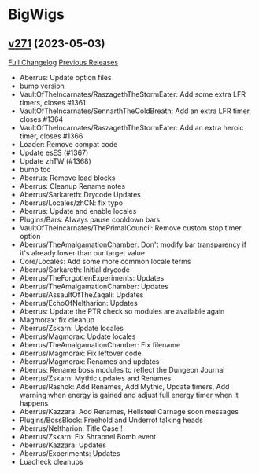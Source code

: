 # BigWigs

## [v271](https://github.com/BigWigsMods/BigWigs/tree/v271) (2023-05-03)
[Full Changelog](https://github.com/BigWigsMods/BigWigs/compare/v270...v271) [Previous Releases](https://github.com/BigWigsMods/BigWigs/releases)

- Aberrus: Update option files  
- bump version  
- VaultOfTheIncarnates/RaszagethTheStormEater: Add some extra LFR timers, closes #1361  
- VaultOfTheIncarnates/SennarthTheColdBreath: Add an extra LFR timer, closes #1364  
- VaultOfTheIncarnates/RaszagethTheStormEater: Add an extra heroic timer, closes #1366  
- Loader: Remove compat code  
- Update esES (#1367)  
- Update zhTW (#1368)  
- bump toc  
- Aberrus: Remove load blocks  
- Aberrus: Cleanup Rename notes  
- Aberrus/Sarkareth: Drycode Updates  
- Aberrus/Locales/zhCN: fix typo  
- Aberrus: Update and enable locales  
- Plugins/Bars: Always pause cooldown bars  
- VaultOfTheIncarnates/ThePrimalCouncil: Remove custom stop timer option  
- Aberrus/TheAmalgamationChamber: Don't modify bar transparency if it's already lower than our target value  
- Core/Locales: Add some more common locale terms  
- Aberrus/Sarkareth: Initial drycode  
- Aberrus/TheForgottenExperiments: Updates  
- Aberrus/TheAmalgamationChamber: Updates  
- Aberrus/AssaultOfTheZaqali: Updates  
- Aberrus/EchoOfNeltharion: Updates  
- Aberrus: Update the PTR check so modules are available again  
- Magmorax: fix cleanup  
- Aberrus/Zskarn: Update locales  
- Aberrus/Magmorax: Update locales  
- Aberrus/TheAmalgamationChamber: Fix filename  
- Aberrus/Magmorax: Fix leftover code  
- Aberrus/Magmorax: Renames and updates  
- Aberrus: Rename boss modules to reflect the Dungeon Journal  
- Aberrus/Zskarn: Mythic updates and Renames  
- Aberrus/Rashok: Add Renames, Add Mythic, Update timers, Add warning when energy is gained and adjust full energy timer when it happens  
- Aberrus/Kazzara: Add Renames, Hellsteel Carnage soon messages  
- Plugins/BossBlock: Freehold and Underrot talking heads  
- Aberrus/Neltharion: Title Case !  
- Aberrus/Zskarn: Fix Shrapnel Bomb event  
- Aberrus/Kazzara: Updates  
- Aberrus/Experiments: Updates  
- Luacheck cleanups  
